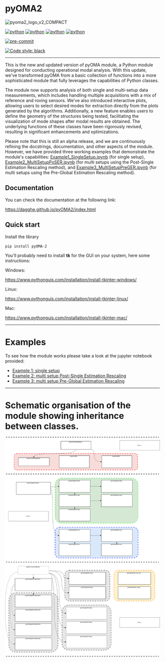 # pyOMA2
![pyoma2_logo_v2_COMPACT](https://github.com/dagghe/pyOMA2/assets/64746269/aa19bc05-d452-4749-a404-b702e6fe685d)

[![python](https://img.shields.io/badge/Python-3.8-3776AB.svg?style=flat&logo=python&logoColor=white)](https://www.python.org)
[![python](https://img.shields.io/badge/Python-3.9-3776AB.svg?style=flat&logo=python&logoColor=white)](https://www.python.org)
[![python](https://img.shields.io/badge/Python-3.10-3776AB.svg?style=flat&logo=python&logoColor=white)](https://www.python.org)
[![python](https://img.shields.io/badge/Python-3.11-3776AB.svg?style=flat&logo=python&logoColor=white)](https://www.python.org)

[![pre-commit](https://img.shields.io/badge/pre--commit-enabled-brightgreen?logo=pre-commit&logoColor=white)](https://github.com/pre-commit/pre-commit)

[![Code style: black](https://img.shields.io/badge/code%20style-black-000000.svg)](https://github.com/psf/black)

_______________________

This is the new and updated version of pyOMA module, a Python module designed for conducting operational modal analysis.
With this update, we've transformed pyOMA from a basic collection of functions into a more sophisticated module that fully leverages the capabilities of Python classes.

The module now supports analysis of both single and multi-setup data measurements, which includes handling multiple acquisitions with a mix of reference and roving sensors. We've also introduced interactive plots, allowing users to select desired modes for extraction directly from the plots generated by the algorithms. Additionally, a new feature enables users to define the geometry of the structures being tested, facilitating the visualization of mode shapes after modal results are obtained. The underlying functions of these classes have been rigorously revised, resulting in significant enhancements and optimizations.

Please note that this is still an alpha release, and we are continuously refining the docstrings, documentation, and other aspects of the module. However, we have provided three working examples that demonstrate the module's capabilities: [Example1_SingleSetup.ipynb](docs/Example1_SingleSetup.ipynb) (for single setup), [Example2_MultiSetupPoSER.ipynb](docs/Example2_MultiSetupPoSER.ipynb) (for multi setups using the Post-Single Estimation Rescaling method), and [Example3_MultiSetupPreGER.ipynb](docs/Example3_MultiSetupPreGER.ipynb) (for multi setups using the Pre-Global Estimation Rescaling method).

## Documentation

You can check the documentation at the following link:

https://dagghe.github.io/pyOMA2/index.html

## Quick start

Install the library

```shell
pip install pyOMA-2
```

You'll probably need to install **tk** for the GUI on your system, here some instructions:

Windows:

https://www.pythonguis.com/installation/install-tkinter-windows/


Linux:

https://www.pythonguis.com/installation/install-tkinter-linux/

Mac:

https://www.pythonguis.com/installation/install-tkinter-mac/

____

# Examples
To see how the module works please take a look at the jupyter notebook provided:

- [Example 1: single setup](Examples/Example1_SingleSetup.ipynb)
- [Example 2: multi setup Post-Single Estimation Rescaling](Examples/Example2_MultiSetupPoSER.ipynb)
- [Example 3: multi setup Pre-Global Estimation Rescaling](Examples/Example3_MultiSetupPreGER.ipynb)

____

# Schematic organisation of the module showing inheritance between classes.

![](docs/info.svg "")
